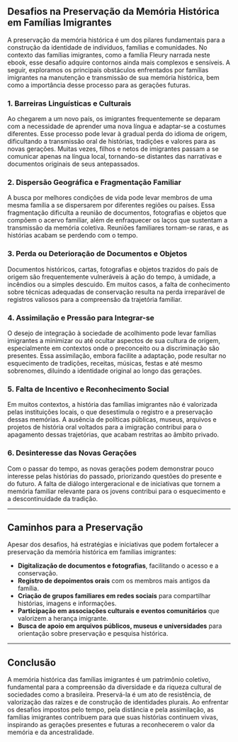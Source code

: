 ## Desafios na Preservação da Memória Histórica em Famílias Imigrantes

A preservação da memória histórica é um dos pilares fundamentais para a construção da identidade de indivíduos, famílias e comunidades. No contexto das famílias imigrantes, como a família Fleury narrada neste ebook, esse desafio adquire contornos ainda mais complexos e sensíveis. A seguir, exploramos os principais obstáculos enfrentados por famílias imigrantes na manutenção e transmissão de sua memória histórica, bem como a importância desse processo para as gerações futuras.

### 1. **Barreiras Linguísticas e Culturais**

Ao chegarem a um novo país, os imigrantes frequentemente se deparam com a necessidade de aprender uma nova língua e adaptar-se a costumes diferentes. Esse processo pode levar à gradual perda do idioma de origem, dificultando a transmissão oral de histórias, tradições e valores para as novas gerações. Muitas vezes, filhos e netos de imigrantes passam a se comunicar apenas na língua local, tornando-se distantes das narrativas e documentos originais de seus antepassados.

### 2. **Dispersão Geográfica e Fragmentação Familiar**

A busca por melhores condições de vida pode levar membros de uma mesma família a se dispersarem por diferentes regiões ou países. Essa fragmentação dificulta a reunião de documentos, fotografias e objetos que compõem o acervo familiar, além de enfraquecer os laços que sustentam a transmissão da memória coletiva. Reuniões familiares tornam-se raras, e as histórias acabam se perdendo com o tempo.

### 3. **Perda ou Deterioração de Documentos e Objetos**

Documentos históricos, cartas, fotografias e objetos trazidos do país de origem são frequentemente vulneráveis à ação do tempo, à umidade, a incêndios ou a simples descuido. Em muitos casos, a falta de conhecimento sobre técnicas adequadas de conservação resulta na perda irreparável de registros valiosos para a compreensão da trajetória familiar.

### 4. **Assimilação e Pressão para Integrar-se**

O desejo de integração à sociedade de acolhimento pode levar famílias imigrantes a minimizar ou até ocultar aspectos de sua cultura de origem, especialmente em contextos onde o preconceito ou a discriminação são presentes. Essa assimilação, embora facilite a adaptação, pode resultar no esquecimento de tradições, receitas, músicas, festas e até mesmo sobrenomes, diluindo a identidade original ao longo das gerações.

### 5. **Falta de Incentivo e Reconhecimento Social**

Em muitos contextos, a história das famílias imigrantes não é valorizada pelas instituições locais, o que desestimula o registro e a preservação dessas memórias. A ausência de políticas públicas, museus, arquivos e projetos de história oral voltados para a imigração contribui para o apagamento dessas trajetórias, que acabam restritas ao âmbito privado.

### 6. **Desinteresse das Novas Gerações**

Com o passar do tempo, as novas gerações podem demonstrar pouco interesse pelas histórias do passado, priorizando questões do presente e do futuro. A falta de diálogo intergeracional e de iniciativas que tornem a memória familiar relevante para os jovens contribui para o esquecimento e a descontinuidade da tradição.

---

## **Caminhos para a Preservação**

Apesar dos desafios, há estratégias e iniciativas que podem fortalecer a preservação da memória histórica em famílias imigrantes:

- **Digitalização de documentos e fotografias**, facilitando o acesso e a conservação.
- **Registro de depoimentos orais** com os membros mais antigos da família.
- **Criação de grupos familiares em redes sociais** para compartilhar histórias, imagens e informações.
- **Participação em associações culturais e eventos comunitários** que valorizem a herança imigrante.
- **Busca de apoio em arquivos públicos, museus e universidades** para orientação sobre preservação e pesquisa histórica.

---

## **Conclusão**

A memória histórica das famílias imigrantes é um patrimônio coletivo, fundamental para a compreensão da diversidade e da riqueza cultural de sociedades como a brasileira. Preservá-la é um ato de resistência, de valorização das raízes e de construção de identidades plurais. Ao enfrentar os desafios impostos pelo tempo, pela distância e pela assimilação, as famílias imigrantes contribuem para que suas histórias continuem vivas, inspirando as gerações presentes e futuras a reconhecerem o valor da memória e da ancestralidade.